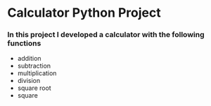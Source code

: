 # Calculator Python Project

### In this project I developed a calculator with the following functions
- addition
- subtraction
- multiplication
- division
- square root
- square
